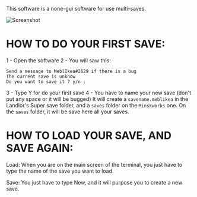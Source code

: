 This software is a none-gui software for use multi-saves.

![Screenshot](https://cdn.discordapp.com/attachments/885117890884423710/899736371466489896/unknown.png)

<h1>HOW TO DO YOUR FIRST SAVE:</h1>

1 - Open the software
2 - You will saw this:
```
Send a message to MeblIkea#2629 if there is a bug
The current save is unknow
Do you want to save it ? y/n :
```
3 - Type Y for do your first save
4 - You have to name your new save (don't put any space or it will be bugged)
It will create a `savename.meblikea` in the Landlor's Super save folder, and a `saves` folder on the `Minskworks` one. On the `saves` folder, it will be save here all your saves.

<h1>HOW TO LOAD YOUR SAVE, AND SAVE AGAIN:</h1>

Load: When you are on the main screen of the terminal, you just have to type the name of the save you want to load.

Save: You just have to type New, and it will purpose you to create a new save.

